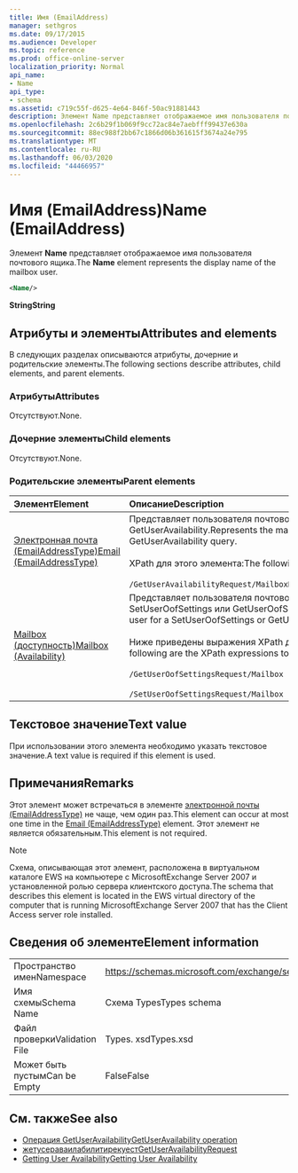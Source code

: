 ```yaml
---
title: Имя (EmailAddress)
manager: sethgros
ms.date: 09/17/2015
ms.audience: Developer
ms.topic: reference
ms.prod: office-online-server
localization_priority: Normal
api_name:
- Name
api_type:
- schema
ms.assetid: c719c55f-d625-4e64-846f-50ac91881443
description: Элемент Name представляет отображаемое имя пользователя почтового ящика.
ms.openlocfilehash: 2c6b29f1b069f9cc72ac84e7aebfff99437e630a
ms.sourcegitcommit: 88ec988f2bb67c1866d06b361615f3674a24e795
ms.translationtype: MT
ms.contentlocale: ru-RU
ms.lasthandoff: 06/03/2020
ms.locfileid: "44466957"
---
```

# <a name="name-emailaddress"></a><span data-ttu-id="7fc1b-103">Имя (EmailAddress)</span><span class="sxs-lookup"><span data-stu-id="7fc1b-103">Name (EmailAddress)</span></span>

<span data-ttu-id="7fc1b-104">Элемент **Name** представляет отображаемое имя пользователя почтового ящика.</span><span class="sxs-lookup"><span data-stu-id="7fc1b-104">The **Name** element represents the display name of the mailbox user.</span></span> 
  
```xml
<Name/>
```

<span data-ttu-id="7fc1b-105">**String**</span><span class="sxs-lookup"><span data-stu-id="7fc1b-105">**String**</span></span>

## <a name="attributes-and-elements"></a><span data-ttu-id="7fc1b-106">Атрибуты и элементы</span><span class="sxs-lookup"><span data-stu-id="7fc1b-106">Attributes and elements</span></span>

<span data-ttu-id="7fc1b-107">В следующих разделах описываются атрибуты, дочерние и родительские элементы.</span><span class="sxs-lookup"><span data-stu-id="7fc1b-107">The following sections describe attributes, child elements, and parent elements.</span></span>
  
### <a name="attributes"></a><span data-ttu-id="7fc1b-108">Атрибуты</span><span class="sxs-lookup"><span data-stu-id="7fc1b-108">Attributes</span></span>

<span data-ttu-id="7fc1b-109">Отсутствуют.</span><span class="sxs-lookup"><span data-stu-id="7fc1b-109">None.</span></span>
  
### <a name="child-elements"></a><span data-ttu-id="7fc1b-110">Дочерние элементы</span><span class="sxs-lookup"><span data-stu-id="7fc1b-110">Child elements</span></span>

<span data-ttu-id="7fc1b-111">Отсутствуют.</span><span class="sxs-lookup"><span data-stu-id="7fc1b-111">None.</span></span>
  
### <a name="parent-elements"></a><span data-ttu-id="7fc1b-112">Родительские элементы</span><span class="sxs-lookup"><span data-stu-id="7fc1b-112">Parent elements</span></span>

|<span data-ttu-id="7fc1b-113">**Элемент**</span><span class="sxs-lookup"><span data-stu-id="7fc1b-113">**Element**</span></span>|<span data-ttu-id="7fc1b-114">**Описание**</span><span class="sxs-lookup"><span data-stu-id="7fc1b-114">**Description**</span></span>|
|:-----|:-----|
|[<span data-ttu-id="7fc1b-115">Электронная почта (EmailAddressType)</span><span class="sxs-lookup"><span data-stu-id="7fc1b-115">Email (EmailAddressType)</span></span>](email-emailaddresstype.md) <br/> |<span data-ttu-id="7fc1b-116">Представляет пользователя почтового ящика для запроса GetUserAvailability.</span><span class="sxs-lookup"><span data-stu-id="7fc1b-116">Represents the mailbox user for a GetUserAvailability query.</span></span>  <br/> <br/><span data-ttu-id="7fc1b-117">XPath для этого элемента:</span><span class="sxs-lookup"><span data-stu-id="7fc1b-117">The following is the XPath to this element:</span></span>  <br/><br/>  `/GetUserAvailabilityRequest/MailboxDataArray/MailboxData[i]/Email` <br/> |
|[<span data-ttu-id="7fc1b-118">Mailbox (доступность)</span><span class="sxs-lookup"><span data-stu-id="7fc1b-118">Mailbox (Availability)</span></span>](mailbox-availability.md) <br/> | <span data-ttu-id="7fc1b-119">Представляет пользователя почтового ящика для запроса SetUserOofSettings или GetUserOofSettings.</span><span class="sxs-lookup"><span data-stu-id="7fc1b-119">Represents the mailbox user for a SetUserOofSettings or GetUserOofSettings request.</span></span>  <br/><br/>  <span data-ttu-id="7fc1b-120">Ниже приведены выражения XPath для этого элемента.</span><span class="sxs-lookup"><span data-stu-id="7fc1b-120">The following are the XPath expressions to this element:</span></span>  <br/><br/>  `/GetUserOofSettingsRequest/Mailbox` <br/><br/>  `/SetUserOofSettingsRequest/Mailbox` <br/> |
   
## <a name="text-value"></a><span data-ttu-id="7fc1b-121">Текстовое значение</span><span class="sxs-lookup"><span data-stu-id="7fc1b-121">Text value</span></span>

<span data-ttu-id="7fc1b-122">При использовании этого элемента необходимо указать текстовое значение.</span><span class="sxs-lookup"><span data-stu-id="7fc1b-122">A text value is required if this element is used.</span></span>
  
## <a name="remarks"></a><span data-ttu-id="7fc1b-123">Примечания</span><span class="sxs-lookup"><span data-stu-id="7fc1b-123">Remarks</span></span>

<span data-ttu-id="7fc1b-124">Этот элемент может встречаться в элементе [электронной почты (EmailAddressType)](email-emailaddresstype.md) не чаще, чем один раз.</span><span class="sxs-lookup"><span data-stu-id="7fc1b-124">This element can occur at most one time in the [Email (EmailAddressType)](email-emailaddresstype.md) element.</span></span> <span data-ttu-id="7fc1b-125">Этот элемент не является обязательным.</span><span class="sxs-lookup"><span data-stu-id="7fc1b-125">This element is not required.</span></span> 
  
> [!NOTE]
> <span data-ttu-id="7fc1b-126">Схема, описывающая этот элемент, расположена в виртуальном каталоге EWS на компьютере с MicrosoftExchange Server 2007 и установленной ролью сервера клиентского доступа.</span><span class="sxs-lookup"><span data-stu-id="7fc1b-126">The schema that describes this element is located in the EWS virtual directory of the computer that is running MicrosoftExchange Server 2007 that has the Client Access server role installed.</span></span> 
  
## <a name="element-information"></a><span data-ttu-id="7fc1b-127">Сведения об элементе</span><span class="sxs-lookup"><span data-stu-id="7fc1b-127">Element information</span></span>

|||
|:-----|:-----|
|<span data-ttu-id="7fc1b-128">Пространство имен</span><span class="sxs-lookup"><span data-stu-id="7fc1b-128">Namespace</span></span>  <br/> |https://schemas.microsoft.com/exchange/services/2006/types  <br/> |
|<span data-ttu-id="7fc1b-129">Имя схемы</span><span class="sxs-lookup"><span data-stu-id="7fc1b-129">Schema Name</span></span>  <br/> |<span data-ttu-id="7fc1b-130">Схема Types</span><span class="sxs-lookup"><span data-stu-id="7fc1b-130">Types schema</span></span>  <br/> |
|<span data-ttu-id="7fc1b-131">Файл проверки</span><span class="sxs-lookup"><span data-stu-id="7fc1b-131">Validation File</span></span>  <br/> |<span data-ttu-id="7fc1b-132">Types. xsd</span><span class="sxs-lookup"><span data-stu-id="7fc1b-132">Types.xsd</span></span>  <br/> |
|<span data-ttu-id="7fc1b-133">Может быть пустым</span><span class="sxs-lookup"><span data-stu-id="7fc1b-133">Can be Empty</span></span>  <br/> |<span data-ttu-id="7fc1b-134">False</span><span class="sxs-lookup"><span data-stu-id="7fc1b-134">False</span></span>  <br/> |
   
## <a name="see-also"></a><span data-ttu-id="7fc1b-135">См. также</span><span class="sxs-lookup"><span data-stu-id="7fc1b-135">See also</span></span>

- [<span data-ttu-id="7fc1b-136">Операция GetUserAvailability</span><span class="sxs-lookup"><span data-stu-id="7fc1b-136">GetUserAvailability operation</span></span>](getuseravailability-operation.md)
- [<span data-ttu-id="7fc1b-137">жетусераваилабилитирекуест</span><span class="sxs-lookup"><span data-stu-id="7fc1b-137">GetUserAvailabilityRequest</span></span>](getuseravailabilityrequest.md)
- [<span data-ttu-id="7fc1b-138">Getting User Availability</span><span class="sxs-lookup"><span data-stu-id="7fc1b-138">Getting User Availability</span></span>](https://msdn.microsoft.com/library/d4133fcb-9b0f-4e6b-aadf-a389da83516a%28Office.15%29.aspx)

